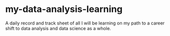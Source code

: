 # my-data-analysis-learning
A daily record and track sheet of all I will be learning on my path to a career shift to data analysis and data science as a whole.
